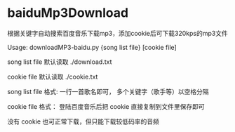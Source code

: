 baiduMp3Download
================

根据关键字自动搜索百度音乐下载mp3，添加cookie后可下载320kps的mp3文件

Usage: downloadMP3-baidu.py {song list file} [cookie file]


song list file 默认读取 ./download.txt

cookie file 默认读取 ./cookie.txt


song list file 格式: 一行一首歌名即可， 多个关键字（歌手等）以空格分隔

cookie file 格式： 登陆百度音乐后把 cookie 直接复制到文件里保存即可


没有 cookie 也可正常下载，但只能下载较低码率的音频

